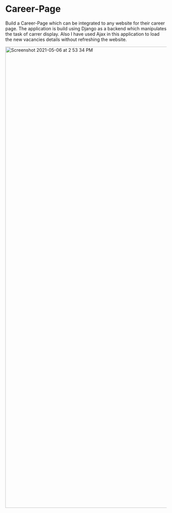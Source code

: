 # Career-Page
Build a Career-Page which can be integrated to any website for their career page. The application is build using Django as a backend which manipulates the task of carrer display. Also I have used Ajax in this application to load the new vacancies details without refreshing the website.

<img width="1440" alt="Screenshot 2021-05-06 at 2 53 34 PM" src="https://user-images.githubusercontent.com/48083659/117274928-2763e280-ae7b-11eb-8431-34476ac9d97d.png">
